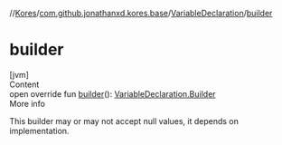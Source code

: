 //[Kores](../../index.md)/[com.github.jonathanxd.kores.base](../index.md)/[VariableDeclaration](index.md)/[builder](builder.md)



# builder  
[jvm]  
Content  
open override fun [builder](builder.md)(): [VariableDeclaration.Builder](-builder/index.md)  
More info  


This builder may or may not accept null values, it depends on implementation.

  



